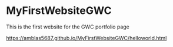 # MyFirstWebsiteGWC
This is the first website for the GWC portfolio page 

https://amblas5687.github.io/MyFirstWebsiteGWC/helloworld.html
